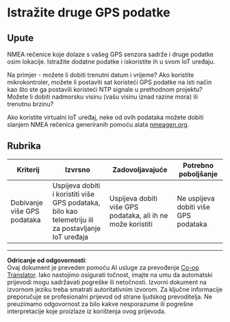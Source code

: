 <!--
CO_OP_TRANSLATOR_METADATA:
{
  "original_hash": "bded364fc06ce37d7a76aed3be1ba73a",
  "translation_date": "2025-08-28T13:21:06+00:00",
  "source_file": "3-transport/lessons/1-location-tracking/assignment.md",
  "language_code": "hr"
}
-->
# Istražite druge GPS podatke

## Upute

NMEA rečenice koje dolaze s vašeg GPS senzora sadrže i druge podatke osim lokacije. Istražite dodatne podatke i iskoristite ih u svom IoT uređaju.

Na primjer - možete li dobiti trenutni datum i vrijeme? Ako koristite mikrokontroler, možete li postaviti sat koristeći GPS podatke na isti način kao što ste ga postavili koristeći NTP signale u prethodnom projektu? Možete li dobiti nadmorsku visinu (vašu visinu iznad razine mora) ili trenutnu brzinu?

Ako koristite virtualni IoT uređaj, neke od ovih podataka možete dobiti slanjem NMEA rečenica generiranih pomoću alata [nmeagen.org](https://www.nmeagen.org).

## Rubrika

| Kriterij | Izvrsno | Zadovoljavajuće | Potrebno poboljšanje |
| -------- | --------- | --------------- | -------------------- |
| Dobivanje više GPS podataka | Uspijeva dobiti i koristiti više GPS podataka, bilo kao telemetriju ili za postavljanje IoT uređaja | Uspijeva dobiti više GPS podataka, ali ih ne može koristiti | Ne uspijeva dobiti više GPS podataka |

---

**Odricanje od odgovornosti**:  
Ovaj dokument je preveden pomoću AI usluge za prevođenje [Co-op Translator](https://github.com/Azure/co-op-translator). Iako nastojimo osigurati točnost, imajte na umu da automatski prijevodi mogu sadržavati pogreške ili netočnosti. Izvorni dokument na izvornom jeziku treba smatrati autoritativnim izvorom. Za ključne informacije preporučuje se profesionalni prijevod od strane ljudskog prevoditelja. Ne preuzimamo odgovornost za bilo kakve nesporazume ili pogrešne interpretacije koje proizlaze iz korištenja ovog prijevoda.